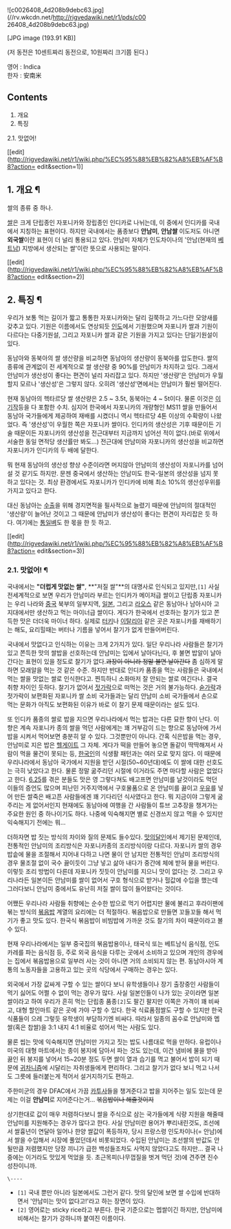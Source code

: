 ![c0026408_4d208b9debc63.jpg](//rv.wkcdn.net/http://rigvedawiki.net/r1/pds/c00
26408_4d208b9debc63.jpg)

[JPG image (193.91 KB)]

  
(저 동전은 10센트짜리 동전으로, 10원짜리 크기쯤 된다.)

영어 : Indica  
한자 : 安南米

## Contents

    

1. 개요 
2. 특징 
    

2.1. 맛없어!

[[edit](http://rigvedawiki.net/r1/wiki.php/%EC%95%88%EB%82%A8%EB%AF%B8?action=
edit&section=1)]

## 1. 개요 ¶

쌀의 종류 중 하나.

  

[쌀](%EC%8C%80.md)은 크게 단립종인 자포니카와 장립종인 인디카로 나뉘는데, 이 중에서 인디카를 국내에서 지칭하는 표현이다.
하지만 국내에서는 품종보다 **안남미**, **안남쌀** 이도저도 아니면 **외국쌀**이란 표현이 더 널리 통용되고 있다. 안남미 자체가
인도차이나의 '안남(현재의 [베트남](%EB%B2%A0%ED%8A%B8%EB%82%A8.md)) 지방에서 생산되는 쌀'이란 뜻으로
사용되는 말이다.

  

[[edit](http://rigvedawiki.net/r1/wiki.php/%EC%95%88%EB%82%A8%EB%AF%B8?action=
edit&section=2)]

## 2. 특징 ¶

우리가 보통 먹는 길이가 짧고 통통한 자포니카와는 달리 길쭉하고 가느다란 모양새를 갖추고 있다. 기원은 이름에서도 연상되듯
[인도](%EC%9D%B8%EB%8F%84.md)에서 기원했으며 자포니카 쌀과 기원이 다르다는 다중기원설, 그리고 자포니카 쌀과 같은
기원을 가지고 있다는 단일기원설이 있다.

  

동남아와 동북아의 쌀 생산량을 비교하면 동남아의 생산량이 동북아를 압도한다. 쌀의 종류에 관계없이 전 세계적으로 쌀 생산량 중 90%를
안남미가 차지하고 있다. 그래서 안남미가 생산성이 좋다는 편견이 널리 자리잡고 있다. 하지만 '생산량'은 안남미가 우월할지 모르나
'생산성'은 그렇지 않다. 오히려 '생산성'면에서는 안남미가 훨씬 떨어진다.

  

현재 동남아의 헥타르당 쌀 생산량은 2.5 ~ 3.5t, 동북아는 4 ~ 5t이다. 물론 이것은
[이기작](%EC%9D%B4%EA%B8%B0%EC%9E%91.md)등을 다 포함한 수치. 심지어 한국에서 자포니카의 개량형인 MS11
쌀을 만들어서 동남아 국가들에게 제공하여 재배를 시켰더니 역시 헥타르당 4톤 이상의 수확량이 나왔었다. 즉 '생산성'이 우월한 쪽은 자포니카
쌀이다. 인디카의 생산성은 기후 때문이든 기술 때문이든 자포니카의 생산성을 전근대부터 지금까지 넘어선 적이 없다.(바로 위에서 서술한 동일
면적당 생산률만 봐도...) 전근대에 안남미와 자포니카의 생산성을 비교하면 자포니카가 인디카의 두 배에 달한다.

  

뭐 현재 동남아의 생산성 향상 수준이라면 머지않아 안남미의 생산성이 자포니카를 넘어설 것 같기도 하지만. 문젠 중국에서 생산하는 안남미도
한국-일본의 생산성을 넘지 못하고 있다는 것. 최상 환경에서도 자포니카가 인디카에 비해 최소 10%의 생산성우위를 가지고 있다고 한다.

  

대신 동남아는 [수출](%EC%88%98%EC%B6%9C.md)을 위해 경지면적을 필사적으로 늘렸기 때문에 안남미의 절대적인
'생산량'이 늘어난 것이고 그 때문에 안남미가 생산성이 좋다는 편견이 자리잡은 듯 하다. 여기에는
[통일벼](%ED%86%B5%EC%9D%BC%EB%B2%BC.md)도 한 몫을 한 듯 하고.

[[edit](http://rigvedawiki.net/r1/wiki.php/%EC%95%88%EB%82%A8%EB%AF%B8?action=
edit&section=3)]

### 2.1. 맛없어! ¶

국내에서는 **"더럽게 맛없는 쌀"**, **"저질 쌀"**의 대명사로 인식되고 있지만,`[1]` 사실 전세계적으로 보면 우리가 안남미라
부르는 인디카가 메이저급 쌀이고 단립종 자포니카는 우리 나라와 [중국](%EC%A4%91%EA%B5%AD.md) 북부의 일부지역,
[일본](%EC%9D%BC%EB%B3%B8.md), 그리고 [라오스](%EB%9D%BC%EC%98%A4%EC%8A%A4.md)
같은 동남아나 남아시아 고지대에서만 생산하고 먹는 마이너급 쌀이다. 게다가 한국에서 선호하는 찰기가 있고 쫀득한 맛은 더더욱 마이너 하다.
실제로 [터키](%ED%84%B0%ED%82%A4.md)나
[이탈리아](%EC%9D%B4%ED%83%88%EB%A6%AC%EC%95%84.md) 같은 곳은 자포니카를 재배하기는 해도, 요리힐때는
버터나 기름을 넣어서 찰기가 없게 만들어버린다.

  

국내에서 맛없다고 인식하는 이유는 크게 2가지가 있다. 일단 우리나라 사람들은 찰기가 있고 쫀득한 맛의 쌀밥을 선호하는데 안남미는 입에서
날아다닌다, 후 불면 밥알이 날아간다는 표현이 있을 정도로 찰기가 없다.<del>과장이 아니라 정말 불면 날아간다</del> 좀 심하게
말하면 모래알을 먹는 것 같은 수준. 하지만 반대로 인디카 품종을 먹는 사람들은 국내에서 먹는 쌀을 맛없는 쌀로 인식한다고. 찐득하니
소화마저 잘 안되는 쌀로 여긴다나. 결국 취향 차이인 듯하다. 찰기가 없어서
[젓가락](%EC%A0%93%EA%B0%80%EB%9D%BD.md)으로 떠먹는 것은 거의 불가능하다.
[숟가락](%EC%88%9F%EA%B0%80%EB%9D%BD.md)과 젓가락이 보편화된 자포니카 쌀 소비 국가들과는 달리 안남미 소비
국가들에서 손으로 먹는 문화가 아직도 보편화된 이유가 바로 이 찰기 문제 때문이라는 설도 있다.

  

또 인디카 품종의 쌀로 밥을 지으면 우리나라에서 먹는 밥과는 다른 묘한 향이 난다. 이 향은 계속 자포니카 종의 쌀을 먹던 사람에게는 꽤
거부감이 드는 향으로 동남아에 가서 밥을 시켜서 먹어보면 충분히 알 수 있다. 그것뿐만이 아니다. 간혹 식은밥을 먹는 경우, 안남미로 지은
밥은 [헬게이트](%ED%97%AC%EA%B2%8C%EC%9D%B4%ED%8A%B8.md) 그 자체. 게다가 떡을 만들어 놓으면 돌같이
딱딱해져서 사람이 먹을 물건이 못되는 등, [한국인](%ED%95%9C%EA%B5%AD%EC%9D%B8.md)의 식생활 패턴과는 여러
모로 맞지 않다. 이 때문에 우리나라에서 동남아 국가에서 지원을 받던 시절(50~60년대)에도 이 쌀에 대한 선호도는 극히 낮았다고 한다.
물론 정말 굶주리던 시절에 이거라도 주면 마다할 사람은 없었다고 한다. [6.25](6.25.md)를 겪은 분들도 맛은 영 그렇다쳐도
배고프면 안남미를 날것이라도 먹던 이들의 증언도 많으며 피난민 거주지역에서 구호물품으로 온 안남미를 끓이고
[우유](%EC%9A%B0%EC%9C%A0.md)를 넣어 만든 쌀죽은 배고픈 사람들에겐 꽤 기다리던 식사였다고 한다. 뭐 지금이야
그렇게 굶주리는 게 없어서인지 현재에도 동남아에 여행을 간 사람들이 튜브 고추장을 챙겨가는 주요한 원인 중 하나이기도 하다. 나중에
익숙해지면 별로 신경쓰지 않고 먹을 수 있지만 익숙해지기 전에는 뭐...

  

더하자면 밥 짓는 방식의 차이와 질의 문제도 들수있다. [맛의달인](%EB%A7%9B%EC%9D%98%20%EB%8B%AC%EC%9D%B8.md)에서 제기된 문제인데, 전통적인 안남미의 조리방식은
자포니카종의 조리방식이랑 다르다. 자포니카 쌀의 경우 밥솥에 물을 조절해서 지어내 다하고 나면 물이 안 남지만 전통적인 안남미 조리방식의
경우 물조절 없이 국수 끓이듯이 그냥 넣고 삶아 내다가 중간에 체에 받혀 물을 버린다. 이렇듯 조리 방법이 다른데 자포니카 짓듯이 안남미를
지으니 맛이 없다는 것. 그리고 우리나라든 일본이든 안남미를 쌀이 없어서 구호 형식으로 받거나 헐값에 수입을 했는데 그러다보니 안남미
중에서도 유난히 저질 쌀이 많이 들어왔다는 것이다.

  

어쨌든 우리나라 사람들 취향에는 순수한 밥으로 먹기 어렵지만 물에 불리고 후라이팬에 볶는 방식의
[볶음밥](%EB%B3%B6%EC%9D%8C%EB%B0%A5.md) 계열의 요리에는 더 적절하다. 볶음밥으로 만들면 꼬들꼬들 해서
먹기가 좋고 맛도 있다. 한국식 볶음밥이 비빔밥에 가까운 것도 찰기의 차이 때문이라고 볼 수 있다.

  

현재 우리나라에서는 일부 중국집의 볶음밥용이나, 태국식 또는 베트남식 음식점, 인도카레를 파는 음식점 등, 주로 외국 음식을 다루는 곳에서
소비하고 있으며 개인의 경우에는 집에서 볶음밥용으로 일부러 사는 것이 아니면 거의 소비되지 않는 편. 동남아시아 계통의 노동자들을 고용하고
있는 곳의 식당에서 구매하는 경우는 있다.

  

외국에서 가장 값싸게 구할 수 있는 쌀이다 보니 유학생들이나 장기 출장중인 사람들이 먹기 싫어도 어쩔 수 없이 먹는 경우가 많다. 사실
일본인들이 나가 있는 곳이라면 일본쌀이라고 하여 우리가 흔히 먹는 단립종 품종`[2]`도 팔긴 팔지만 이쪽은 가격이 꽤 비싸고, 대형
할인마트 같은 곳에 가야 구할 수 있다. 한국 식료품점쌀도 구할 수 있지만 한국 식품들이 으레 그렇듯 유학생이 부담하기엔 비싸다. 따라서
일종의 꼼수로 안남미와 멥쌀(혹은 찹쌀)을 3:1 내지 4:1 비율로 섞어서 먹는 사람도 있다.

  

물론 씹는 맛에 익숙해지면 안남미만 가지고 짓는 밥도 나름대로 먹을 만하다. 유럽이나 미국의 대형 마트에서는 종이 봉지에 담아서 파는 것도
있는데, 이건 냄비에 물을 받아 끓인 뒤 봉지를 넣어서 15~20분 정도 두면 쌀이 열과 습기를 먹고 불어서 밥이 되기 때문에
[귀차니즘](%EA%B7%80%EC%B0%A8%EB%8B%88%EC%A6%98.md)에 시달리는 자취생들에게 편리하다. 그리고 찰기가
없다 보니 먹고 나서도 그릇에 들러붙는게 적어서 설거지하기도 편하고.

  

주한미군의 경우 DFAC에서 가끔 [카투사](%EC%B9%B4%ED%88%AC%EC%82%AC.md)들을 챙겨준다고 밥을 지어주는 일도
있는데 문제는 이걸 **안남미**로 지어준다는거... <del>볶음밥이나 해줄것이지</del>

  

상기한대로 값이 매우 저렴하다보니 쌀을 주식으로 삼는 국가들에게 식량 지원을 해줄때 안남미를 지원해주는 경우가 많다고 한다. 사실 안남미란
용어가 뿌리내린것도, 조선에서 쌀흉년이 연달아 일어나 한양 쌀값이 폭등하자, 당시 프랑스령 인도차이나(= 안남)에서 쌀을 수입해서 시장에
풀었던데서 비롯되었다. 수입된 안남미는 조선쌀의 반값도 안될만큼 저렴했지만 당장 끼니가 급한 백성들조차도 사먹지 않았다고도 하지만... 결국
나중에는 이거라도 맛있게 먹었을 듯. 초근목피(나무껍질을 벗겨 먹던 것)에 견주면 진수성찬이니까.

  

`\----`

  * `[1]` 국내 뿐만 아니라 일본에서도 그런거 같다. 맛의 달인에 보면 쌀 수입에 반대하면서 '안남미는 맛이 없다고!'라고 하는 장면이 있다.
  * `[2]` 영어로는 sticky rice라고 부른다. 한국 기준으로는 멥쌀이긴 하지만, 안남미에 비해서는 찰기가 강하니까 붙여진 이름이다.

